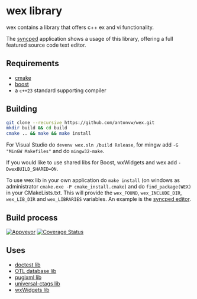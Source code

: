# wex library

wex contains a library that offers c++ ex and vi functionality.

The [syncped](http://sourceforge.net/projects/syncped) application
shows a usage of this library, offering a full featured source code text editor.

## Requirements

- [cmake](http://www.cmake.org/)
- [boost](https://www.boost.org)
- a `c++23` standard supporting compiler

## Building

```bash
git clone --recursive https://github.com/antonvw/wex.git
mkdir build && cd build
cmake .. && make && make install
```

For Visual Studio do
  `devenv wex.sln /build Release`,
for mingw add `-G "MinGW Makefiles"` and do `mingw32-make`.

If you would like to use shared libs for Boost, wxWidgets and wex add
`-DwexBUILD_SHARED=ON`.

To use wex lib in your own application do `make install`
(on windows as administrator `cmake.exe -P cmake_install.cmake`)
and do `find_package(WEX)` in your CMakeLists.txt. This will provide the
`wex_FOUND`, `wex_INCLUDE_DIR`, `wex_LIB_DIR` and `wex_LIBRARIES` variables.
An example is the [syncped editor](https://gitlab.kitware.com/antonvw/syncped).

## Build process

  [![Appveyor](https://ci.appveyor.com/api/projects/status/a346d8537whyrjev?svg=true)](https://ci.appveyor.com/project/antonvw/wex)
  [![Coverage Status](https://coveralls.io/repos/github/antonvw/wex/badge.svg?branch=develop)](https://coveralls.io/github/antonvw/wex?branch=develop)

## Uses

- [doctest lib](https://github.com/doctest/doctest)
- [OTL database lib](http://otl.sourceforge.net/)
- [pugixml lib](https://github.com/zeux/pugixml)
- [universal-ctags lib](https://github.com/universal-ctags/ctags)
- [wxWidgets lib](https://github.com/wxWidgets/wxWidgets/)
